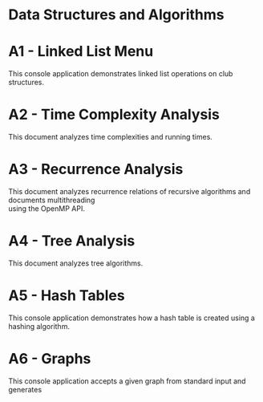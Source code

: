 # Data Structures and Algorithms
# A1 - Linked List Menu
This console application demonstrates linked list operations on club structures.

# A2 - Time Complexity Analysis
This document analyzes time complexities and running times.

# A3 - Recurrence Analysis
This document analyzes recurrence relations of recursive algorithms and documents multithreading \
using the OpenMP API.

# A4 - Tree Analysis
This document analyzes tree algorithms.

# A5 - Hash Tables
This console application demonstrates how a hash table is created using a hashing algorithm.

# A6 - Graphs
This console application accepts a given graph from standard input and generates
